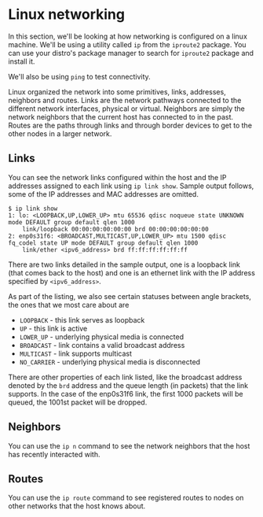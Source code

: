 # Linux networking

In this section, we'll be looking at how networking is configured on a linux machine. We'll be using a utility called `ip` from the `iproute2` package. You can use your distro's package manager to search for `iproute2` package and install it.

We'll also be using `ping` to test connectivity.

Linux organized the network into some primitives, links, addresses, neighbors and routes. Links are the network pathways connected to the different network interfaces, physical or virtual. Neighbors are simply the network neighbors that the current host has connected to in the past. Routes are the paths through links and through border devices to get to the other nodes in a larger network. 

## Links

You can see the network links configured within the host and the IP addresses assigned to each link using `ip link show`. Sample output follows, some of the IP addresses and MAC addresses are omitted.

```
$ ip link show
1: lo: <LOOPBACK,UP,LOWER_UP> mtu 65536 qdisc noqueue state UNKNOWN mode DEFAULT group default qlen 1000
    link/loopback 00:00:00:00:00:00 brd 00:00:00:00:00:00
2: enp0s31f6: <BROADCAST,MULTICAST,UP,LOWER_UP> mtu 1500 qdisc fq_codel state UP mode DEFAULT group default qlen 1000
    link/ether <ipv6_address> brd ff:ff:ff:ff:ff:ff
```

There are two links detailed in the sample output, one is a loopback link (that comes back to the host) and one is an ethernet link with the IP address specified by `<ipv6_address>`. 

As part of the listing, we also see certain statuses between angle brackets, the ones that we most care about are

- `LOOPBACK` - this link serves as loopback
- `UP` - this link is active
- `LOWER_UP` - underlying physical media is connected
- `BROADCAST` - link contains a valid broadcast address
- `MULTICAST` - link supports multicast
- `NO_CARRIER` - underlying physical media is disconnected

There are other properties of each link listed, like the broadcast address denoted by the `brd` address and the queue length (in packets) that the link supports. In the case of the enp0s31f6 link, the first 1000 packets will be queued, the 1001st packet will be dropped. 

## Neighbors

You can use the `ip n` command to see the network neighbors that the host has recently interacted with. 

## Routes

You can use the `ip route` command to see registered routes to nodes on other networks that the host knows about. 